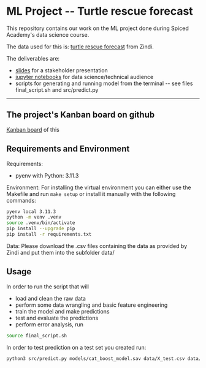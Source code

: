 # ML Project -- Turtle rescue forecast

This repository contains our work on the ML project done during Spiced Academy's data science course.

The data used for this is: [turtle rescue forecast](https://zindi.africa/competitions/turtle-rescue-forecast-challenge) from Zindi.

The deliverables are:
* [slides](turtle_stakeholder_slides.pdf) for a stakeholder presentation
* [jupyter notebooks](notebooks/) for data science/technical audience
* scripts for generating and running model from the terminal -- see files final_script.sh and src/predict.py

---

## The project's Kanban board on github

[Kanban board](https://github.com/users/RiptideDS/projects/1) of this 

## Requirements and Environment

Requirements:
- pyenv with Python: 3.11.3

Environment: 
For installing the virtual environment you can either use the Makefile and run `make setup` or install it manually with the following commands: 

```Bash
pyenv local 3.11.3
python -m venv .venv
source .venv/bin/activate
pip install --upgrade pip
pip install -r requirements.txt
```

Data: 
Please download the .csv files containing the data as provided by Zindi and put them into the subfolder data/ 


## Usage

In order to run the script that will
* load and clean the raw data
* perform some data wrangling and basic feature engineering 
* train the model and make predictions
* test and evaluate the predictions
* perform error analysis,
run

```bash
source final_script.sh
```

In order to test prediction on a test set you created run:

```bash
python3 src/predict.py models/cat_boost_model.sav data/X_test.csv data/y_test.csv
```


